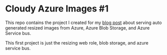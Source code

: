 # Cloudy Azure Images #1
This repo contains the project I created for my [blog post](http://robinosborne.co.uk/?p=1498) about serving auto generated resized images from Azure, Azure Blob Storage, and Azure Service bus.

This first project is just the resizing web role, blob storage, and azure service bus.